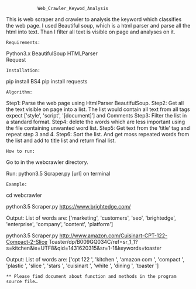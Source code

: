
				Web_Crawler_Keywod_Analysis
	
This is web scraper and crawler to analysis the keyword which classifies the web page. I used Beautiful soup, which is a html parser and parse all the html into text. Than I filter all text is visible on page and analyses on it.

	Requirements: 
Python3.x
BeautifulSoup
HTMLParser  
Request

	Installation:
pip install BS4
pip install requests

	Algorithm:
	
Step1: Parse the web page using HtmlParser BeautifulSoup.
Step2: Get all the text visible on page into a list. The list would contain all text from all tags expect ['style', 'script', '[document]’] and Comments
Step3: Filter the list in a standard format.
Step4: delete the words which are less important using the file containing unwanted word list.
Step5: Get text from the ‘title’ tag and repeat step 3 and 4.
Step6: Sort the list. And get moss repeated words from the list and add to title list and return final list.

	How to run:
Go to in the webcrawler directory. 

Run: python3.5 Scraper.py [url] on terminal
	
	Example: 
	
cd webcrawler

python3.5 Scraper.py https://www.brightedge.com/

Output: List of words are:  ['marketing', 'customers', 'seo', 'brightedge', 'enterprise', 'company', 'content', 'platform']

python3.5 Scraper.py http://www.amazon.com/Cuisinart-CPT-122-Compact-2-Slice Toaster/dp/B009GQ034C/ref=sr_1_1?s=kitchen&ie=UTF8&qid=1431620315&sr=1-1&keywords=toaster

Output:
List of words are:  ['cpt 122 ', 'kitchen ', 'amazon com ', 'compact ', 'plastic ', 'slice ', 'stars ', 'cuisinart ', 'white ', 'dining ', 'toaster ']

	** Please find document about function and methods in the program source file…
